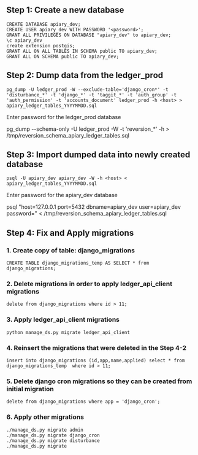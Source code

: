 ## Step 1: Create a new database
```
CREATE DATABASE apiary_dev;
CREATE USER apiary_dev WITH PASSWORD '<password>';
GRANT ALL PRIVILEGES ON DATABASE "apiary_dev" to apiary_dev;
\c apiary_dev
create extension postgis;
GRANT ALL ON ALL TABLES IN SCHEMA public TO apiary_dev;
GRANT ALL ON SCHEMA public TO apiary_dev;
```

## Step 2: Dump data from the ledger_prod
```
pg_dump -U ledger_prod -W --exclude-table='django_cron*' -t 'disturbance_*' -t 'django_*' -t 'taggit_*' -t 'auth_group' -t 'auth_permission' -t 'accounts_document' ledger_prod -h <host> > apiary_ledger_tables_YYYYMMDD.sql
```
Enter password for the ledger_prod database

pg_dump --schema-only -U ledger_prod -W -t 'reversion_*' -h <host> > /tmp/reversion_schema_apiary_ledger_tables.sql


## Step 3: Import dumped data into newly created database
```
psql -U apiary_dev apiary_dev -W -h <host> < apiary_ledger_tables_YYYYMMDD.sql
```
Enter password for the apiary_dev database

psql "host=127.0.0.1 port=5432 dbname=apiary_dev user=apiary_dev password=<password>" < /tmp/reversion_schema_apiary_ledger_tables.sql



## Step 4: Fix and Apply migrations
### 1. Create copy of table: django_migrations
```
CREATE TABLE django_migrations_temp AS SELECT * from django_migrations;
```
### 2. Delete migrations in order to apply ledger_api_client migrations
```
delete from django_migrations where id > 11;
```
### 3. Apply ledger_api_client migrations
```
python manage_ds.py migrate ledger_api_client
```
### 4. Reinsert the migrations that were deleted in the Step 4-2
```
insert into django_migrations (id,app,name,applied) select * from  django_migrations_temp  where id > 11;
```
### 5. Delete django cron migrations so they can be created from initial migration
```
delete from django_migrations where app = 'django_cron';
```
### 6. Apply other migrations
```
./manage_ds.py migrate admin
./manage_ds.py migrate django_cron
./manage_ds.py migrate disturbance
./manage_ds.py migrate
```
